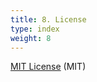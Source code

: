 ```yaml
---
title: 8. License
type: index
weight: 8
---
```


[MIT License](https://github.com/fcumselab/ProgEdu/blob/master/LICENSE) (MIT)
